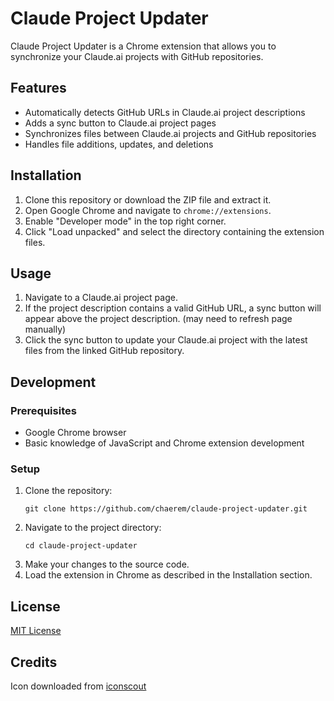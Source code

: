 # Claude Project Updater

Claude Project Updater is a Chrome extension that allows you to synchronize your Claude.ai projects with GitHub repositories.

## Features

- Automatically detects GitHub URLs in Claude.ai project descriptions
- Adds a sync button to Claude.ai project pages
- Synchronizes files between Claude.ai projects and GitHub repositories
- Handles file additions, updates, and deletions

## Installation

1. Clone this repository or download the ZIP file and extract it.
2. Open Google Chrome and navigate to `chrome://extensions`.
3. Enable "Developer mode" in the top right corner.
4. Click "Load unpacked" and select the directory containing the extension files.

## Usage

1. Navigate to a Claude.ai project page.
2. If the project description contains a valid GitHub URL, a sync button will appear above the project description. (may need to refresh page manually)
3. Click the sync button to update your Claude.ai project with the latest files from the linked GitHub repository.

## Development

### Prerequisites

- Google Chrome browser
- Basic knowledge of JavaScript and Chrome extension development

### Setup

1. Clone the repository:
   ```
   git clone https://github.com/chaerem/claude-project-updater.git
   ```
2. Navigate to the project directory:
   ```
   cd claude-project-updater
   ```
3. Make your changes to the source code.
4. Load the extension in Chrome as described in the Installation section.

## License

[MIT License](LICENSE)

## Credits

Icon downloaded from [iconscout](https://iconscout.com/free-icon/sync-1780790)
